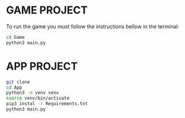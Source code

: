 # GAME PROJECT

To run the game you must follow the instructions bellow in the terminal:

```sh
cd Game
python3 main.py
```

# APP PROJECT

```sh
git clone
cd App
python3 -m venv venv
source venv/bin/activate
pip3 instal -r Requirements.txt
python3 main.py
```